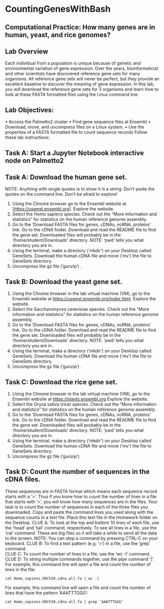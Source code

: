 # CountingGenesWithBash

## Computational Practice: How many genes are in human, yeast, and rice genomes?	

## Lab Overview
Each individual from a population is unique because of genetic and environmental variation of gene expression.  Over the years, bioinformaticist and other scientists have discovered reference gene sets for many organisms.  All reference gene sets will never be perfect, but they provide an excellent baseline to discover the meaning of gene expression.  In this lab, you will download the reference gene sets for 3 organisms and learn how to look at these FASTA formatted files using the Linux command line.

## Lab Objectives:
•	Access the Palmetto2 cluster
•	Find gene sequence files at Ensembl
•	Download, move, and uncompress files on a Linux system.
•	Use the properties of a FASTA formatted file to count sequence records
Follow these lab instructions:

## Task A: Start a Jupyter Notebook interactive node on Palmetto2 


## Task A: Download the human gene set.
NOTE: Anything with single quotes is to show it is a string.  Don’t paste the quotes on the command line.  Don’t be afraid to explore!

1. Using the Chrome browser go to the Ensembl website at [https://uswest.ensembl.org].  Explore the website.
2. Select the Homo sapiens species.  Check out the “More information and statistics” for statistics on the human reference genome assembly.
3. Go to the ‘Download FASTA files for genes, cDNAs, ncRNA, proteins’ link.   Go to the cDNA folder. Download and read the README file to find the gene set.  Downloaded files will probably be in the ‘/home/student/Downloads’ directory.  NOTE: ‘pwd’ tells you what directory you are in.
4. Using the terminal, make a directory (‘mkdir’) on your Desktop called GeneSets.  Download the human cDNA file and move (‘mv’) the file to GeneSets directory.
5. Uncompress the gz file (‘gunzip’) .

## Task B: Download the yeast gene set.
1. Using the Chrome browser in the lab virtual machine (VM), go to the Ensembl website at https://uswest.ensembl.org/index.html.  Explore the website.
2. Select the Saccharomyces cerevisiae species.  Check out the “More information and statistics” for statistics on the human reference genome assembly.
3. Go to the ‘Download FASTA files for genes, cDNAs, ncRNA, proteins’ link.   Go to the cDNA folder. Download and read the README file to find the gene set.  Downloaded files will probably be in the ‘/home/student/Downloads’ directory.  NOTE: ‘pwd’ tells you what directory you are in.
4. Using the terminal, make a directory (‘mkdir’) on your Desktop called GeneSets.  Download the human cDNA file and move (‘mv’) the file to GeneSets directory.
5. Uncompress the gz file (‘gunzip’) .

## Task C: Download the rice gene set.
1. Using the Chrome browser in the lab virtual machine (VM), go to the Ensembl website at https://plants.ensembl.org Explore the website.
2. Select the Oryza sativa (rice) species.  Check out the “More information and statistics” for statistics on the human reference genome assembly.
3. Go to the ‘Download FASTA files for genes, cDNAs, ncRNA, proteins’ link.   Go to the cDNA folder. Download and read the README file to find the gene set.  Downloaded files will probably be in the ‘/home/student/Downloads’ directory.  NOTE: ‘pwd’ tells you what directory you are in.
4. Using the terminal, make a directory (‘mkdir’) on your Desktop called GeneSets.  Download the human cDNA file and move (‘mv’) the file to GeneSets directory.
5. Uncompress the gz file (‘gunzip’).

## Task D: Count the number of sequences in the cDNA files.
These sequences are in FASTA format which means each sequence record starts with a ‘>’.  Thus if you know how to count the number of lines in a file that starts with  ‘>’, you will know how many sequences are in the files.  Your task is to count the number of sequences in each of the three files you downloaded.  Copy and paste the command lines you used along with the sequence counts in a text file. Place this text file in the Homework folder on the Desktop.
CLUE A: To look at the top and bottom 10 lines of each file, use the ‘head’ and ‘tail’ command, respectively.  To see all lines in a file, use the ‘cat’ command.  These are big files so it will take a while to send all the data to the screen.  NOTE: You can stop a command by pressing CTRL-C on your keyboard.
CLUE B: To find a text pattern (e.g. ‘>’) in a file, use the ‘grep’ command.  
CLUE C: To count the number of lines in a file, use the ‘wc -l’ command.
CLUE D: To string multiple commands together, use the pipe command ‘|’. 
For example, this command line will open a file and count the number of lines in the file:
```
cat Homo_sapiens.GRCh38.cdna.all.fa | wc -l
```
For example, this command line will open a file and count the number of lines that have the pattern ‘AAATTTGGG’:
```
cat Homo_sapiens.GRCh38.cdna.all.fa | grep ‘AAATTTGGG’
```

